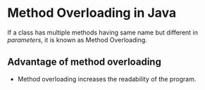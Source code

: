 # Method Overloading in Java
If a class has multiple methods having same name but different in *parameters*, it is known as Method Overloading.

## Advantage of method overloading
 - Method overloading increases the readability of the program.
